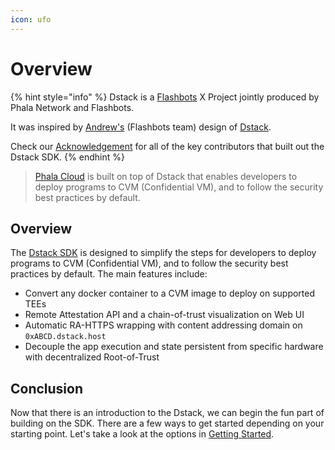 ```yaml
---
icon: ufo
---
```


# Overview

{% hint style="info" %}
Dstack is a [Flashbots](https://www.flashbots.net/) X Project jointly produced by Phala Network and Flashbots.

It was inspired by [Andrew's](https://github.com/amiller) (Flashbots team) design of [Dstack](https://collective.flashbots.net/t/dstack-speedrunning-a-p2p-confidential-vm).

Check our [Acknowledgement](acknowledgement.md) for all of the key contributors that built out the Dstack SDK.
{% endhint %}

> [Phala Cloud](overview/phala-network/phala-cloud.md) is built on top of Dstack that enables developers to deploy programs to CVM (Confidential VM), and to follow the security best practices by default.

## Overview

The [Dstack SDK](https://github.com/dstack-TEE/dstack) is designed to simplify the steps for developers to deploy programs to CVM (Confidential VM), and to follow the security best practices by default. The main features include:

* Convert any docker container to a CVM image to deploy on supported TEEs
* Remote Attestation API and a chain-of-trust visualization on Web UI
* Automatic RA-HTTPS wrapping with content addressing domain on `0xABCD.dstack.host`
* Decouple the app execution and state persistent from specific hardware with decentralized Root-of-Trust

## Conclusion

Now that there is an introduction to the Dstack, we can begin the fun part of building on the SDK. There are a few ways to get started depending on your starting point. Let's take a look at the options in [Getting Started](getting-started/).
